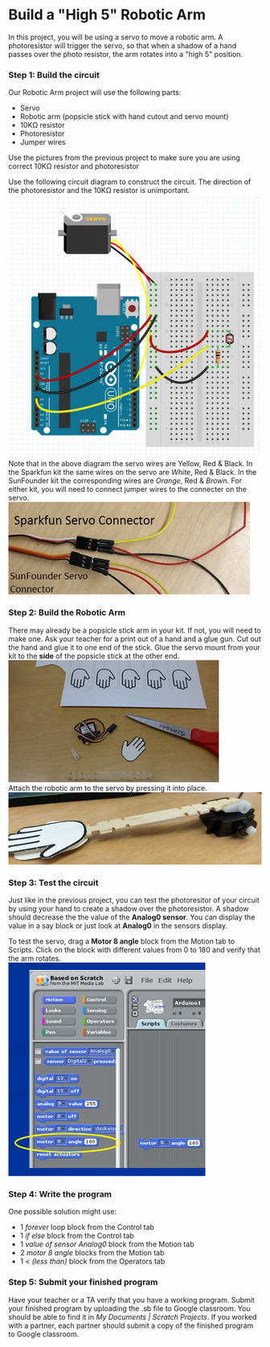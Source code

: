 # Build a "High 5" Robotic Arm
In this project, you will be using a servo to move a robotic arm. A photoresistor will trigger the servo, so that when a shadow of a hand passes over the photo resistor, the arm rotates into a "high 5" position.

### Step 1: Build the circuit
Our Robotic Arm project will use the following parts:
- Servo
- Robotic arm (popsicle stick with hand cutout and servo mount)
- 10KΩ resistor
- Photoresistor
- Jumper wires   

Use the pictures from the previous project to make sure you are using correct 10KΩ resistor and photoresistor   

Use the following circuit diagram to construct the circuit. The direction of the photoresistor and the 10KΩ resistor is unimportant.   
![](High5RobotCircuit.png)   
Note that in the above diagram the servo wires are Yellow, Red & Black. In the Sparkfun kit the same wires on the servo are *White*, Red & Black. In the SunFounder kit the corresponding wires are *Orange*, Red & *Brown*. For either kit, you will need to connect jumper wires to the connecter on the servo.   
![](ServoConnector.png)   
### Step 2: Build the Robotic Arm
There may already be a popsicle stick arm in your kit. If not, you will need to make one. Ask your teacher for a print out of a hand and a glue gun. Cut out the hand and glue it to one end of the stick. Glue the servo mount from your kit to the **side** of the popsicle stick at the other end.     
![](Hi5-1.png)   
Attach the robotic arm to the servo by pressing it into place.   
![](Hi5-2.png)   
### Step 3: Test the circuit
Just like in the previous project, you can test the photoresitor of your circuit by using your hand to create a shadow over the photoresistor. A shadow should decrease the the value of the **Analog0 sensor**. You can display the value in a say block or just look at **Analog0** in the sensors display. 

To test the servo, drag a **Motor 8 angle** block from the Motion tab to Scripts. Click on the block with different values from 0 to 180 and verify that the arm rotates.    
![](Hi5-3.png) 
### Step 4: Write the program
One possible solution might use:
- 1 *forever* loop block from the Control tab
- 1 *if else* block from the Control tab
- 1 *value of sensor Analog0* block from the Motion tab
- 2 *motor 8 angle* blocks from the Motion tab
- 1 *< (less than)* block from the Operators tab

### Step 5: Submit your finished program
Have your teacher or a TA verify that you have a working program. Submit your finished program by uploading the .sb file to Google classroom. You should be able to find it in *My Documents | Scratch Projects*. If you worked with a partner, each partner should submit a copy of the finished program to Google classroom.
